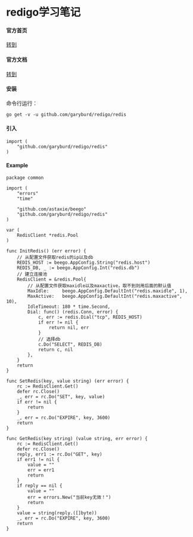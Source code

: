 # redigo学习笔记

#### 官方首页
[转到](https://github.com/garyburd/redigo)

#### 官方文档
[转到](https://godoc.org/github.com/garyburd/redigo/redis)

#### 安装
命令行运行：
 
    go get -v -u github.com/garyburd/redigo/redis
#### 引入
    import (
        "github.com/garyburd/redigo/redis"
    )
#### Example
    package common
 
    import (
        "errors"
        "time"
 
        "github.com/astaxie/beego"
        "github.com/garyburd/redigo/redis"
    )
 
    var (
        RedisClient *redis.Pool
    )
 
    func InitRedis() (err error) {
        // 从配置文件获取redis的ip以及db
        REDIS_HOST := beego.AppConfig.String("redis.host")
        REDIS_DB, _ := beego.AppConfig.Int("redis.db")
        // 建立连接池
        RedisClient = &redis.Pool{
            // 从配置文件获取maxidle以及maxactive，取不到则用后面的默认值
            MaxIdle:     beego.AppConfig.DefaultInt("redis.maxidle", 1),
            MaxActive:   beego.AppConfig.DefaultInt("redis.maxactive", 10),
            IdleTimeout: 180 * time.Second,
            Dial: func() (redis.Conn, error) {
                c, err := redis.Dial("tcp", REDIS_HOST)
                if err != nil {
                    return nil, err
                }
                // 选择db
                c.Do("SELECT", REDIS_DB)
                return c, nil
            },
        }
        return
    }
 
    func SetRedis(key, value string) (err error) {
        rc := RedisClient.Get()
        defer rc.Close()
        _, err = rc.Do("SET", key, value)
        if err != nil {
            return
        }
        _, err = rc.Do("EXPIRE", key, 3600)
        return
    }
 
    func GetRedis(key string) (value string, err error) {
        rc := RedisClient.Get()
        defer rc.Close()
        reply, err1 := rc.Do("GET", key)
        if err1 != nil {
            value = ""
            err = err1
            return
        }
        if reply == nil {
            value = ""
            err = errors.New("当前key无效！")
            return
        }
        value = string(reply.([]byte))
        _, err = rc.Do("EXPIRE", key, 3600)
        return
    }
